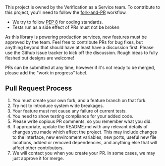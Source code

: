 This project is owned by the Verification as a Service team.
To contribute to this project, you'll need to follow the [fork-and-PR](https://help.github.com/articles/creating-a-pull-request-from-a-fork/) workflow.

* We try to follow [PEP 8](https://www.python.org/dev/peps/pep-0008/) for coding standards.
* Tests run as a side effect of PRs must not be broken

As this library is powering production services, new features must be approved by the team. Feel free to contribute PRs for bug fixes, but anything beyond that should
have at least have a discussion first. Please use the Github issue tracker to kick off the discussion. Rough ideas to fully fleshed out designs are welcome!

PRs can be submitted at any time, however if it's not ready to be merged, please add the "work in progress" label.


## Pull Request Process

1. You must create your own fork, and a feature branch on that fork.
2. Try not to introduce system wide breakages.
3. Your feature must not cause any failure of current tests. 
4. You need to show testing compliance for your added code.
5. Please write copious PR comments, so you remember what you did.
6. If appropriate, update the README.md with any relevant details of changes you made which affect the project. This may include changes to the interface, new environment variables, new ports, useful new file locations, added or removed dependencies, and anything else that will affect other contributors.
7. We will contact you when you create your PR. In some cases, we may just approve it for merge.
